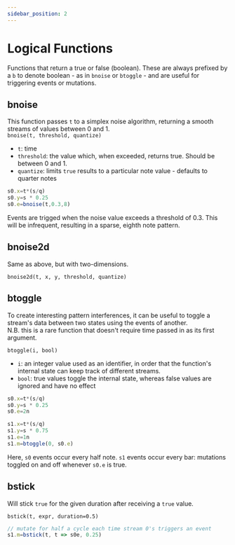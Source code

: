```yaml
---
sidebar_position: 2
---
```

# Logical Functions
Functions that return a true or false (boolean). These are always prefixed by a `b` to denote boolean - as in `bnoise` or `btoggle` - and are useful for triggering events or mutations.
## bnoise
This function passes `t` to a simplex noise algorithm, returning a smooth streams of values between 0 and 1.  
`bnoise(t, threshold, quantize)`
* `t`: time
* `threshold`: the value which, when exceeded, returns true. Should be between 0 and 1.
* `quantize`: limits `true` results to a particular note value - defaults to quarter notes

```js
s0.x=t*(s/q)
s0.y=s * 0.25
s0.e=bnoise(t,0.3,8)
```
Events are trigged when the noise value exceeds a threshold of 0.3. This will be infrequent, resulting in a sparse, eighth note pattern.

## bnoise2d
Same as above, but with two-dimensions.

`bnoise2d(t, x, y, threshold, quantize)`

## btoggle
To create interesting pattern interferences, it can be useful to toggle a stream's data between two states using the events of another.  
N.B. this is a rare function that doesn't require time passed in as its first argument.

`btoggle(i, bool)`
* `i`: an integer value used as an identifier, in order that the function's internal state can keep track of different streams.
* `bool`: true values toggle the internal state, whereas false values are ignored and have no effect

```js
s0.x=t*(s/q)
s0.y=s * 0.25
s0.e=2n

s1.x=t*(s/q)
s1.y=s * 0.75
s1.e=1n
s1.m=btoggle(0, s0.e) 
```
Here, `s0` events occur every half note. `s1` events occur every bar: mutations toggled on and off whenever `s0.e` is true.

## bstick
Will stick `true` for the given duration after receiving a `true` value.

`bstick(t, expr, duration=0.5)`

```js
// mutate for half a cycle each time stream 0's triggers an event
s1.m=bstick(t, t => s0e, 0.25)
```